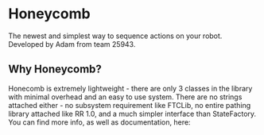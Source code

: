 # Honeycomb
The newest and simplest way to sequence actions on your robot. Developed by Adam from team 25943.

## Why Honeycomb?
Honecomb is extremely lightweight - there are only 3 classes in the library with minimal overhead and an easy to use system.
There are no strings attached either - no subsystem requirement like FTCLib, no entire pathing library attached like RR 1.0, and a much simpler interface than StateFactory.
You can find more info, as well as documentation, here: 
